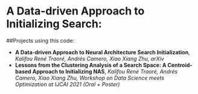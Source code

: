 # A Data-driven Approach to Initializing Search:

            

##Projects using this code:
  * **A Data-driven Approach to Neural Architecture Search Initialization**, *Kalifou René Traoré, Andrés Camero, Xiao Xiang Zhu, arXiv*
  * **Lessons from the Clustering Analysis of a Search Space: A Centroid-based Approach to Initializing NAS**, *Kalifou René Traoré, Andrés Camero, Xiao Xiang Zhu, Workshop on Data Science meets Optimization at IJCAI 2021 (Oral + Poster)*

